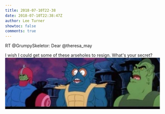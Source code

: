 ```yaml
---
title: 2018-07-10T22-38
date: 2018-07-10T22:38:47Z
author: Lee Turner
showtoc: false
comments: true
---
```


RT @GrumpySkeletor: Dear @theresa_may 

I wish I could get some of these arseholes to resign. What's your secret? ![](/img/x//1016814015190847489-DhsZqmeWAAEs2b4.jpg)

